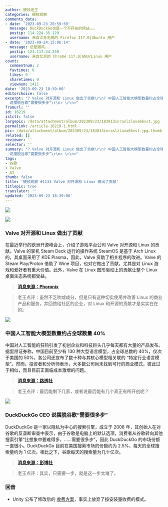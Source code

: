 ```yaml
---
author: 硬核老王
categories: 硬核观察
comments_data:
- date: '2023-09-23 20:59:59'
  message: DuckDuckGo也是一个不存在的网站。。。
  postip: 114.224.35.129
  username: 来自江苏无锡的 Firefox 117.0|Ubuntu 用户
- date: '2023-09-24 15:06:14'
  message: 总是跟风..
  postip: 123.117.34.250
  username: 来自北京的 Chrome 117.0|GNU/Linux 用户
count:
  commentnum: 2
  favtimes: 0
  likes: 0
  sharetimes: 0
  viewnum: 1411
date: '2023-09-23 18:39:00'
editorchoice: false
excerpt: "? Valve 对开源和 Linux 做出了贡献\r\n? 中国人工智能大模型数量约占全球数量 40%\r\n? DuckDuckGo CEO
  说摆脱谷歌“需要很多步”\r\n» \r\n»"
fromurl: ''
id: 16219
islctt: false
largepic: /data/attachment/album/202309/23/183813inraslzlava66vst.jpg
permalink: /article-16219-1.html
pic: /data/attachment/album/202309/23/183813inraslzlava66vst.jpg.thumb.jpg
related: []
reviewer: ''
selector: ''
summary: "? Valve 对开源和 Linux 做出了贡献\r\n? 中国人工智能大模型数量约占全球数量 40%\r\n? DuckDuckGo CEO
  说摆脱谷歌“需要很多步”\r\n» \r\n»"
tags:
- 谷歌
- Valve
- AI
thumb: false
title: '硬核观察 #1133 Valve 对开源和 Linux 做出了贡献'
titlepic: true
translator: ''
updated: '2023-09-23 18:39:00'
---
```


![](/data/attachment/album/202309/23/183813inraslzlava66vst.jpg)


![](/data/attachment/album/202309/23/183834evwq4k5j9mv8whw0.jpg)


### Valve 对开源和 Linux 做出了贡献


在最近举行的欧洲开源峰会上，介绍了游戏平台公司 Valve 对开源和 Linux 的贡献。Valve 的掌机 Steam Deck 运行的操作系统 SteamOS 是基于 Arch Linux 的，其桌面采用了 KDE Plasma，因此，Valve 资助了相关程序的改进。Valve 的 Steam Play/Proton 借助了 Wine 项目，也对它做出了贡献，尤其是对 Linux 游戏和爱好者有重大价值。此外，Valve 在 Linux 图形驱动上的贡献让整个 Linux 桌面生态系统都受益。



> 
> **[消息来源：Phoronix](https://www.phoronix.com/news/Valve-Upstream-Everything-OSS)**
> 
> 
> 



> 
> 老王点评：虽然不乏吹嘘成分，但是只有这种切实使用并改善 Linux 的商业产品和服务，并回馈给社区的企业，对 Linux 和开源的贡献才是实实在在的。
> 
> 
> 


![](/data/attachment/album/202309/23/183919hw1eap1lllcdeq2m.jpg)


### 中国人工智能大模型数量约占全球数量 40%


中国对人工智能的狂热引发了初创企业和科技巨头几乎每天都有大量的产品发布。据里昂证券称，中国目前至少有 130 种大型语言模型，占全球总数的 40%，仅次于美国的 50%。各公司还宣布了数十种与其核心模型相关联的 “特定行业语言模型”。然而，投资者和分析师表示，大多数公司尚未找到可行的商业模式，彼此过于相似，而且目前正面临成本激增的问题。



> 
> **[消息来源：路透社](https://www.reuters.com/technology/chinas-ai-war-hundred-models-heads-shakeout-2023-09-21/)**
> 
> 
> 



> 
> 老王点评：最后能剩下几家，或者说最后能有几个真正有所开创呢？
> 
> 
> 


![](/data/attachment/album/202309/23/183941u667agdggtr5ap7g.jpg)


### DuckDuckGo CEO 说摆脱谷歌“需要很多步”


DuckDuckGo 是一家以隐私为中心的搜索引擎，成立于 2008 年，其创始人在对谷歌的反垄断审查中表示，由于谷歌是电脑上的默认选项，消费者从谷歌转向其他搜索引擎“比想象中要难得多，……需要很多步”，因此 DuckDuckGo 的市场份额一直很小。DuckDuckGo 目前在美国搜索市场的份额约为 2.5%，每天的全球搜索量约为 1 亿次。相比之下，谷歌每天的搜索量为几十亿次。



> 
> **[消息来源：彭博社](https://www.bloomberg.com/news/articles/2023-09-21/duckduckgo-ceo-says-too-many-steps-to-switch-from-google)**
> 
> 
> 



> 
> 老王点评：其实，只需要一步，就是这一步太难了。
> 
> 
> 


### 回音


* Unity 公布了修改后的 [收费方案](https://blog.unity.com/news/open-letter-on-runtime-fee)，事实上放弃了按安装量收费的模式。